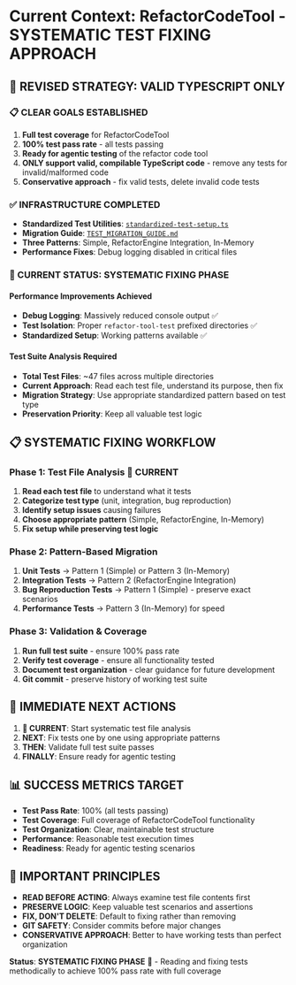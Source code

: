 # Current Context: RefactorCodeTool - SYSTEMATIC TEST FIXING APPROACH

## 🎯 **REVISED STRATEGY: VALID TYPESCRIPT ONLY**

### **📋 CLEAR GOALS ESTABLISHED**

1. **Full test coverage** for RefactorCodeTool
2. **100% test pass rate** - all tests passing
3. **Ready for agentic testing** of the refactor code tool
4. **ONLY support valid, compilable TypeScript code** - remove any tests for invalid/malformed code
5. **Conservative approach** - fix valid tests, delete invalid code tests

### **✅ INFRASTRUCTURE COMPLETED**

- **Standardized Test Utilities**: [`standardized-test-setup.ts`](src/core/tools/refactor-code/__tests__/utils/standardized-test-setup.ts)
- **Migration Guide**: [`TEST_MIGRATION_GUIDE.md`](src/core/tools/refactor-code/__tests__/utils/TEST_MIGRATION_GUIDE.md)
- **Three Patterns**: Simple, RefactorEngine Integration, In-Memory
- **Performance Fixes**: Debug logging disabled in critical files

### **🔧 CURRENT STATUS: SYSTEMATIC FIXING PHASE**

#### **Performance Improvements Achieved**

- **Debug Logging**: Massively reduced console output ✅
- **Test Isolation**: Proper `refactor-tool-test` prefixed directories ✅
- **Standardized Setup**: Working patterns available ✅

#### **Test Suite Analysis Required**

- **Total Test Files**: ~47 files across multiple directories
- **Current Approach**: Read each test file, understand its purpose, then fix
- **Migration Strategy**: Use appropriate standardized pattern based on test type
- **Preservation Priority**: Keep all valuable test logic

## 📋 **SYSTEMATIC FIXING WORKFLOW**

### **Phase 1: Test File Analysis** 🔄 **CURRENT**

1. **Read each test file** to understand what it tests
2. **Categorize test type** (unit, integration, bug reproduction)
3. **Identify setup issues** causing failures
4. **Choose appropriate pattern** (Simple, RefactorEngine, In-Memory)
5. **Fix setup while preserving test logic**

### **Phase 2: Pattern-Based Migration**

1. **Unit Tests** → Pattern 1 (Simple) or Pattern 3 (In-Memory)
2. **Integration Tests** → Pattern 2 (RefactorEngine Integration)
3. **Bug Reproduction Tests** → Pattern 1 (Simple) - preserve exact scenarios
4. **Performance Tests** → Pattern 3 (In-Memory) for speed

### **Phase 3: Validation & Coverage**

1. **Run full test suite** - ensure 100% pass rate
2. **Verify test coverage** - ensure all functionality tested
3. **Document test organization** - clear guidance for future development
4. **Git commit** - preserve history of working test suite

## 🎯 **IMMEDIATE NEXT ACTIONS**

1. **🔄 CURRENT**: Start systematic test file analysis
2. **NEXT**: Fix tests one by one using appropriate patterns
3. **THEN**: Validate full test suite passes
4. **FINALLY**: Ensure ready for agentic testing

## 📊 **SUCCESS METRICS TARGET**

- **Test Pass Rate**: 100% (all tests passing)
- **Test Coverage**: Full coverage of RefactorCodeTool functionality
- **Test Organization**: Clear, maintainable test structure
- **Performance**: Reasonable test execution times
- **Readiness**: Ready for agentic testing scenarios

## 🚨 **IMPORTANT PRINCIPLES**

- **READ BEFORE ACTING**: Always examine test file contents first
- **PRESERVE LOGIC**: Keep valuable test scenarios and assertions
- **FIX, DON'T DELETE**: Default to fixing rather than removing
- **GIT SAFETY**: Consider commits before major changes
- **CONSERVATIVE APPROACH**: Better to have working tests than perfect organization

**Status**: **SYSTEMATIC FIXING PHASE** 🔧 - Reading and fixing tests methodically to achieve 100% pass rate with full coverage
